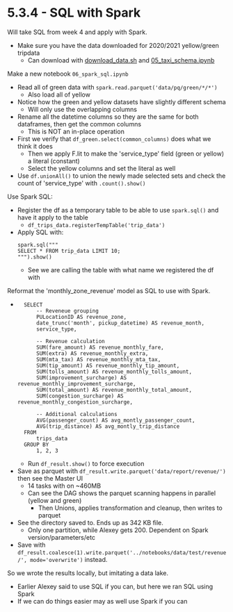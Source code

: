 # 5.3.4 - SQL with Spark

Will take SQL from week 4 and apply with Spark.
- Make sure you have the data downloaded for 2020/2021 yellow/green tripdata
    - Can download with [download_data.sh](../code/download_data.sh) and [05_taxi_schema.ipynb](../code/05_taxi_schema.ipynb)

Make a new notebook `06_spark_sql.ipynb`
- Read all of green data with `spark.read.parquet('data/pq/green/*/*')`
    - Also load all of yellow
- Notice how the green and yellow datasets have slightly different schema
    - Will only use the overlapping columns
- Rename all the datetime columns so they are the same for both dataframes, then get the common columns
    - This is NOT an in-place operation
- First we verify that `df_green.select(common_columns)` does what we think it does
    - Then we apply F.lit to make the 'service_type' field (green or yellow) a literal (constant)
    - Select the yellow columns and set the literal as well
- Use `df.unionAll()` to union the newly made selected sets and check the count of 'service_type' with `.count().show()`

Use Spark SQL:
- Register the df as a temporary table to be able to use `spark.sql()` and have it apply to the table
    - `df_trips_data.registerTempTable('trip_data')`
- Apply SQL with:
    ```
    spark.sql("""
    SELECT * FROM trip_data LIMIT 10;
    """).show()
    ```
    - See we are calling the table with what name we registered the df with

Reformat the 'monthly_zone_revenue' model as SQL to use with Spark.
- ```
    SELECT 
        -- Reveneue grouping 
        PULocationID AS revenue_zone,
        date_trunc('month', pickup_datetime) AS revenue_month, 
        service_type, 

        -- Revenue calculation 
        SUM(fare_amount) AS revenue_monthly_fare,
        SUM(extra) AS revenue_monthly_extra,
        SUM(mta_tax) AS revenue_monthly_mta_tax,
        SUM(tip_amount) AS revenue_monthly_tip_amount,
        SUM(tolls_amount) AS revenue_monthly_tolls_amount,
        SUM(improvement_surcharge) AS revenue_monthly_improvement_surcharge,
        SUM(total_amount) AS revenue_monthly_total_amount,
        SUM(congestion_surcharge) AS revenue_monthly_congestion_surcharge,

        -- Additional calculations
        AVG(passenger_count) AS avg_montly_passenger_count,
        AVG(trip_distance) AS avg_montly_trip_distance
    FROM
        trips_data
    GROUP BY
        1, 2, 3
    ```
    - Run `df_result.show()` to force execution
- Save as parquet with `df_result.write.parquet('data/report/revenue/')` then see the Master UI
    - 14 tasks with on ~460MB
    - Can see the DAG shows the parquet scanning happens in parallel (yellow and green)
        - Then Unions, applies transformation and cleanup, then writes to parquet
- See the directory saved to. Ends up as 342 KB file.
    -  Only one partition, while Alexey gets 200. Dependent on Spark version/parameters/etc
- Save with `df_result.coalesce(1).write.parquet('../notebooks/data/test/revenue/', mode='overwrite')` instead.

So we wrote the results locally, but imitating a data lake.
- Earlier Alexey said to use SQL if you can, but here we ran SQL using Spark
- If we can do things easier may as well use Spark if you can